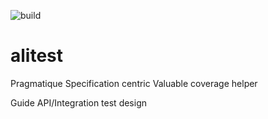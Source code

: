 ![build](https://github.com/toolzup/alitest/actions/workflows/go.yml/badge.svg)
# alitest

Pragmatique
Specification centric
Valuable coverage helper

Guide API/Integration test design
